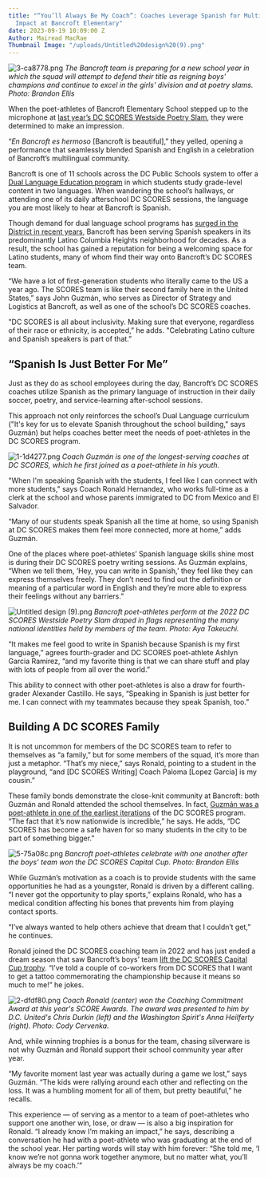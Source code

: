 ```yaml
---
title: "“You’ll Always Be My Coach”: Coaches Leverage Spanish for Multigenerational
  Impact at Bancroft Elementary"
date: 2023-09-19 10:09:00 Z
Author: Mairead MacRae
Thumbnail Image: "/uploads/Untitled%20design%20(9).png"
---
```


![3-ca8778.png](/uploads/3-ca8778.png)
*The Bancroft team is preparing for a new school year in which the squad will attempt to defend their title as reigning boys' champions and continue to excel in the girls' division and at poetry slams. Photo: Brandon Ellis* 


















When the poet-athletes of Bancroft Elementary School stepped up to the microphone at [last year’s DC SCORES Westside Poetry Slam](https://www.dcscores.org/blog/2022/11/after-two-years-of-virtual-competitions-in-person-poetry-slams-return-for-dc-scores-poet-athletes), they were determined to make an impression. 

“*En Bancroft es hermoso* [Bancroft is beautiful],” they yelled, opening a performance that seamlessly blended Spanish and English in a celebration of Bancroft’s multilingual community.

Bancroft is one of 11 schools across the DC Public Schools system to offer a [Dual Language Education program](https://dcps.dc.gov/DL) in which students study grade-level content in two languages. When wandering the school’s hallways, or attending one of its daily afterschool DC SCORES sessions, the language you are most likely to hear at Bancroft is Spanish.

Though demand for dual language school programs has [surged in the District in recent years](https://thedcline.org/2020/02/03/amid-growing-demand-dc-immersion-project-works-to-boost-dual-language-programs/), Bancroft has been serving Spanish speakers in its predominantly Latino Columbia Heights neighborhood for decades. As a result, the school has gained a reputation for being a welcoming space for Latino students, many of whom find their way onto Bancroft’s DC SCORES team.

“We have a lot of first-generation students who literally came to the US a year ago. The SCORES team is like their second family here in the United States,” says John Guzmán, who serves as Director of Strategy and Logistics at Bancroft, as well as one of the school’s DC SCORES coaches.

"DC SCORES is all about inclusivity. Making sure that everyone, regardless of their race or ethnicity, is accepted,” he adds. "Celebrating Latino culture and Spanish speakers is part of that.”

## “Spanish Is Just Better For Me”

Just as they do as school employees during the day, Bancroft’s DC SCORES coaches utilize Spanish as the primary language of instruction in their daily soccer, poetry, and service-learning after-school sessions.

This approach not only reinforces the school’s Dual Language curriculum ("It's key for us to elevate Spanish throughout the school building," says Guzmán) but helps coaches better meet the needs of poet-athletes in the DC SCORES program.

![1-1d4277.png](/uploads/1-1d4277.png)
*Coach Guzmán is one of the longest-serving coaches at DC SCORES, which he first joined as a poet-athlete in his youth.*

"When I'm speaking Spanish with the students, I feel like I can connect with more students," says Coach Ronald Hernandez, who works full-time as a clerk at the school and whose parents immigrated to DC from Mexico and El Salvador.

“Many of our students speak Spanish all the time at home, so using Spanish at DC SCORES makes them feel more connected, more at home,” adds Guzmán. 

One of the places where poet-athletes’ Spanish language skills shine most is during their DC SCORES poetry writing sessions. As Guzmán explains, “When we tell them, ‘Hey, you can write in Spanish,’ they feel like they can express themselves freely. They don’t need to find out the definition or meaning of a particular word in English and they’re more able to express their feelings without any barriers.”

![Untitled design (9).png](/uploads/Untitled%20design%20(9).png)
*Bancroft poet-athletes perform at the 2022 DC SCORES Westside Poetry Slam draped in flags representing the many national identities held by members of the team. Photo: Aya Takeuchi.*

“It makes me feel good to write in Spanish because Spanish is my first language,” agrees fourth-grader and DC SCORES poet-athlete Ashlyn Garcia Ramirez, “and my favorite thing is that we can share stuff and play with lots of people from all over the world.”

This ability to connect with other poet-athletes is also a draw for fourth-grader Alexander Castillo. He says, “Speaking in Spanish is just better for me. I can connect with my teammates because they speak Spanish, too.”

## Building A DC SCORES Family

It is not uncommon for members of the DC SCORES team to refer to themselves as “a family,” but for some members of the squad, it’s more than just a metaphor. “That’s my niece,” says Ronald, pointing to a student in the playground, “and [DC SCORES Writing] Coach Paloma [Lopez Garcia] is my cousin.”

These family bonds demonstrate the close-knit community at Bancroft: both Guzmán and Ronald attended the school themselves. In fact, [Guzmán was a poet-athlete in one of the earliest iterations](https://www.dcscores.org/blog/2017/10/coach-guzman-making-an-impact-for-over-10-years) of the DC SCORES program. “The fact that it’s now nationwide is incredible,” he says. He adds, “DC SCORES has become a safe haven for so many students in the city to be part of something bigger.”

![5-75a08c.png](/uploads/5-75a08c.png)
*Bancroft poet-athletes celebrate with one another after the boys' team won the DC SCORES Capital Cup. Photo: Brandon Ellis*

While Guzmán’s motivation as a coach is to provide students with the same opportunities he had as a youngster, Ronald is driven by a different calling. “I never got the opportunity to play sports,” explains Ronald, who has a medical condition affecting his bones that prevents him from playing contact sports. 

“I’ve always wanted to help others achieve that dream that I couldn’t get,” he continues. 

Ronald joined the DC SCORES coaching team in 2022 and has just ended a dream season that saw Bancroft’s boys’ team [lift the DC SCORES Capital Cup trophy](https://www.dcscores.org/blog/2023/06/raymond-and-bancroft-elementary-schools-close-out-spring-season-with-capital-cup-championship-win). “I’ve told a couple of co-workers from DC SCORES that I want to get a tattoo commemorating the championship because it means so much to me!” he jokes.

![2-dfdf80.png](/uploads/2-dfdf80.png)
*Coach Ronald (center) won the Coaching Commitment Award at this year's SCORE Awards. The award was presented to him by D.C. United's Chris Durkin (left) and the Washington Spirit's Anna Heilferty (right). Photo: Cody Cervenka.*

And, while winning trophies is a bonus for the team, chasing silverware is not why Guzmán and Ronald support their school community year after year. 

“My favorite moment last year was actually during a game we lost,” says Guzmán. “The kids were rallying around each other and reflecting on the loss. It was a humbling moment for all of them, but pretty beautiful,” he recalls.

This experience — of serving as a mentor to a team of poet-athletes who support one another win, lose, or draw — is also a big inspiration for Ronald. “I already know I’m making an impact,” he says, describing a conversation he had with a poet-athlete who was graduating at the end of the school year. Her parting words will stay with him forever: “She told me, ‘I know we’re not gonna work together anymore, but no matter what, you’ll always be my coach.’”